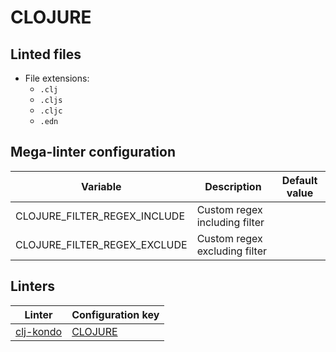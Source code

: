 <!-- markdownlint-disable MD003 MD020 MD033 MD041 -->
<!-- Generated by .automation/build.py, please do not update manually -->
# CLOJURE

## Linted files

- File extensions:
  - `.clj`
  - `.cljs`
  - `.cljc`
  - `.edn`

## Mega-linter configuration

| Variable | Description | Default value |
| ----------------- | -------------- | -------------- |
| CLOJURE_FILTER_REGEX_INCLUDE | Custom regex including filter |  |
| CLOJURE_FILTER_REGEX_EXCLUDE | Custom regex excluding filter |  |

## Linters

| Linter | Configuration key |
| ------ | ----------------- |
| [clj-kondo](https://github.com/nvuillam/mega-linter/tree/master/docs/descriptors/clojure_clj_kondo.md#readme) | [CLOJURE](https://github.com/nvuillam/mega-linter/tree/master/docs/descriptors/clojure_clj_kondo.md#readme) |
